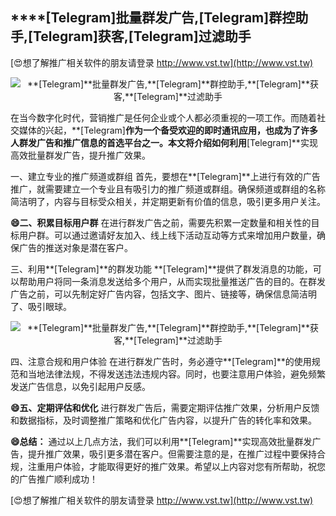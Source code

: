 ## ****[Telegram]**批量群发广告,**[Telegram]**群控助手,**[Telegram]**获客,**[Telegram]**过滤助手**

[😍想了解推广相关软件的朋友请登录 http://www.vst.tw](http://www.vst.tw)

 <center><img src="https://vst.tw/MP4/tuiguang/png/4.png" alt="**[Telegram]**批量群发广告,**[Telegram]**群控助手,**[Telegram]**获客,**[Telegram]**过滤助手"></center>

在当今数字化时代，营销推广是任何企业或个人都必须重视的一项工作。而随着社交媒体的兴起，**[Telegram]**作为一个备受欢迎的即时通讯应用，也成为了许多人群发广告和推广信息的首选平台之一。本文将介绍如何利用**[Telegram]**实现高效批量群发广告，提升推广效果。

一、建立专业的推广频道或群组
首先，要想在**[Telegram]**上进行有效的广告推广，就需要建立一个专业且有吸引力的推广频道或群组。确保频道或群组的名称简洁明了，内容与目标受众相关，并定期更新有价值的信息，吸引更多用户关注。

**😄二、积累目标用户群**
在进行群发广告之前，需要先积累一定数量和相关性的目标用户群。可以通过邀请好友加入、线上线下活动互动等方式来增加用户数量，确保广告的推送对象是潜在客户。

三、利用**[Telegram]**的群发功能
**[Telegram]**提供了群发消息的功能，可以帮助用户将同一条消息发送给多个用户，从而实现批量推送广告的目的。在群发广告之前，可以先制定好广告内容，包括文字、图片、链接等，确保信息简洁明了、吸引眼球。

 <center><img src="https://vst.tw/MP4/tuiguang/png/7.png" alt="**[Telegram]**批量群发广告,**[Telegram]**群控助手,**[Telegram]**获客,**[Telegram]**过滤助手"></center>

四、注意合规和用户体验
在进行群发广告时，务必遵守**[Telegram]**的使用规范和当地法律法规，不得发送违法违规内容。同时，也要注意用户体验，避免频繁发送广告信息，以免引起用户反感。

**😄五、定期评估和优化**
进行群发广告后，需要定期评估推广效果，分析用户反馈和数据指标，及时调整推广策略和优化广告内容，以提升广告的转化率和效果。

**😄总结：**
通过以上几点方法，我们可以利用**[Telegram]**实现高效批量群发广告，提升推广效果，吸引更多潜在客户。但需要注意的是，在推广过程中要保持合规，注重用户体验，才能取得更好的推广效果。希望以上内容对您有所帮助，祝您的广告推广顺利成功！

[😍想了解推广相关软件的朋友请登录 http://www.vst.tw](http://www.vst.tw)



